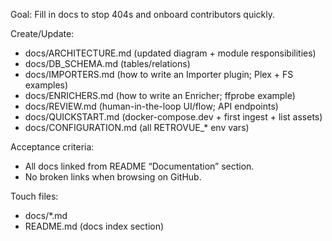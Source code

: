 Goal: Fill in docs to stop 404s and onboard contributors quickly.

Create/Update:

- docs/ARCHITECTURE.md (updated diagram + module responsibilities)
- docs/DB_SCHEMA.md (tables/relations)
- docs/IMPORTERS.md (how to write an Importer plugin; Plex + FS examples)
- docs/ENRICHERS.md (how to write an Enricher; ffprobe example)
- docs/REVIEW.md (human-in-the-loop UI/flow; API endpoints)
- docs/QUICKSTART.md (docker-compose.dev + first ingest + list assets)
- docs/CONFIGURATION.md (all RETROVUE\_\* env vars)

Acceptance criteria:

- All docs linked from README “Documentation” section.
- No broken links when browsing on GitHub.

Touch files:

- docs/\*.md
- README.md (docs index section)
